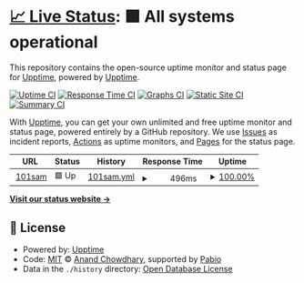 # [📈 Live Status](https://demo.upptime.js.org): <!--live status--> **🟩 All systems operational**

This repository contains the open-source uptime monitor and status page for [Upptime](https://upptime.js.org), powered by [Upptime](https://github.com/upptime/upptime).

[![Uptime CI](https://github.com/upptime/upptime/workflows/Uptime%20CI/badge.svg)](https://github.com/upptime/upptime/actions?query=workflow%3A%22Uptime+CI%22)
[![Response Time CI](https://github.com/upptime/upptime/workflows/Response%20Time%20CI/badge.svg)](https://github.com/upptime/upptime/actions?query=workflow%3A%22Response+Time+CI%22)
[![Graphs CI](https://github.com/upptime/upptime/workflows/Graphs%20CI/badge.svg)](https://github.com/upptime/upptime/actions?query=workflow%3A%22Graphs+CI%22)
[![Static Site CI](https://github.com/upptime/upptime/workflows/Static%20Site%20CI/badge.svg)](https://github.com/upptime/upptime/actions?query=workflow%3A%22Static+Site+CI%22)
[![Summary CI](https://github.com/upptime/upptime/workflows/Summary%20CI/badge.svg)](https://github.com/upptime/upptime/actions?query=workflow%3A%22Summary+CI%22)

With [Upptime](https://upptime.js.org), you can get your own unlimited and free uptime monitor and status page, powered entirely by a GitHub repository. We use [Issues](https://github.com/upptime/upptime/issues) as incident reports, [Actions](https://github.com/upptime/upptime/actions) as uptime monitors, and [Pages](https://demo.upptime.js.org) for the status page.

<!--start: status pages-->
<!-- This summary is generated by Upptime (https://github.com/upptime/upptime) -->
<!-- Do not edit this manually, your changes will be overwritten -->
<!-- prettier-ignore -->
| URL | Status | History | Response Time | Uptime |
| --- | ------ | ------- | ------------- | ------ |
| <img alt="" src="https://icons.duckduckgo.com/ip3/101sam.com.ico" height="13"> [101sam](https://101sam.com) | 🟩 Up | [101sam.yml](https://github.com/limitlessv/Monitor/commits/HEAD/history/101sam.yml) | <details><summary><img alt="Response time graph" src="./graphs/101sam/response-time-week.png" height="20"> 496ms</summary><br><a href="https://demo.upptime.js.org/history/101sam"><img alt="Response time 610" src="https://img.shields.io/endpoint?url=https%3A%2F%2Fraw.githubusercontent.com%2Flimitlessv%2FMonitor%2FHEAD%2Fapi%2F101sam%2Fresponse-time.json"></a><br><a href="https://demo.upptime.js.org/history/101sam"><img alt="24-hour response time 271" src="https://img.shields.io/endpoint?url=https%3A%2F%2Fraw.githubusercontent.com%2Flimitlessv%2FMonitor%2FHEAD%2Fapi%2F101sam%2Fresponse-time-day.json"></a><br><a href="https://demo.upptime.js.org/history/101sam"><img alt="7-day response time 496" src="https://img.shields.io/endpoint?url=https%3A%2F%2Fraw.githubusercontent.com%2Flimitlessv%2FMonitor%2FHEAD%2Fapi%2F101sam%2Fresponse-time-week.json"></a><br><a href="https://demo.upptime.js.org/history/101sam"><img alt="30-day response time 876" src="https://img.shields.io/endpoint?url=https%3A%2F%2Fraw.githubusercontent.com%2Flimitlessv%2FMonitor%2FHEAD%2Fapi%2F101sam%2Fresponse-time-month.json"></a><br><a href="https://demo.upptime.js.org/history/101sam"><img alt="1-year response time 610" src="https://img.shields.io/endpoint?url=https%3A%2F%2Fraw.githubusercontent.com%2Flimitlessv%2FMonitor%2FHEAD%2Fapi%2F101sam%2Fresponse-time-year.json"></a></details> | <details><summary><a href="https://demo.upptime.js.org/history/101sam">100.00%</a></summary><a href="https://demo.upptime.js.org/history/101sam"><img alt="All-time uptime 99.65%" src="https://img.shields.io/endpoint?url=https%3A%2F%2Fraw.githubusercontent.com%2Flimitlessv%2FMonitor%2FHEAD%2Fapi%2F101sam%2Fuptime.json"></a><br><a href="https://demo.upptime.js.org/history/101sam"><img alt="24-hour uptime 100.00%" src="https://img.shields.io/endpoint?url=https%3A%2F%2Fraw.githubusercontent.com%2Flimitlessv%2FMonitor%2FHEAD%2Fapi%2F101sam%2Fuptime-day.json"></a><br><a href="https://demo.upptime.js.org/history/101sam"><img alt="7-day uptime 100.00%" src="https://img.shields.io/endpoint?url=https%3A%2F%2Fraw.githubusercontent.com%2Flimitlessv%2FMonitor%2FHEAD%2Fapi%2F101sam%2Fuptime-week.json"></a><br><a href="https://demo.upptime.js.org/history/101sam"><img alt="30-day uptime 99.92%" src="https://img.shields.io/endpoint?url=https%3A%2F%2Fraw.githubusercontent.com%2Flimitlessv%2FMonitor%2FHEAD%2Fapi%2F101sam%2Fuptime-month.json"></a><br><a href="https://demo.upptime.js.org/history/101sam"><img alt="1-year uptime 99.65%" src="https://img.shields.io/endpoint?url=https%3A%2F%2Fraw.githubusercontent.com%2Flimitlessv%2FMonitor%2FHEAD%2Fapi%2F101sam%2Fuptime-year.json"></a></details>

<!--end: status pages-->

[**Visit our status website →**](https://demo.upptime.js.org)

## 📄 License

- Powered by: [Upptime](https://github.com/upptime/upptime)
- Code: [MIT](./LICENSE) © [Anand Chowdhary](https://anandchowdhary.com), supported by [Pabio](https://pabio.com)
- Data in the `./history` directory: [Open Database License](https://opendatacommons.org/licenses/odbl/1-0/)
